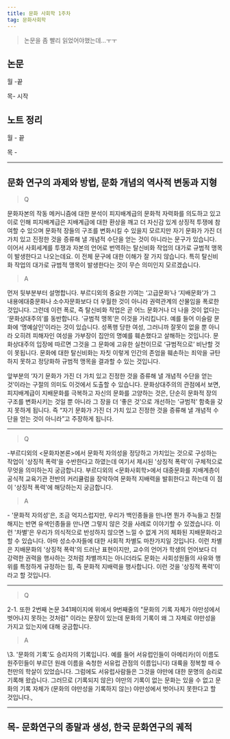 ```yaml
---
title: 문화 사회학 1주차
tag: 문화사회학 
---
```






> 논문을 좀 빨리 읽었어야했는데...ㅜㅜ

## 논문

월 -끝

목- 시작

## 노트 정리

월 - 끝

목 - 



---



## 문화 연구의 과제와 방법, 문화 개념의 역사적 변동과 지형

> Q

문화자본의 작동 메커니즘에 대한 분석이 피지배계급의 문화적 자력화를 의도하고 있고 이로 인해 피지배계급은 지배계급에 대한 환상을 깨고 더 자신감 있게 상징적 투쟁에 참여할 수 있으며 문화적 장들의 구조를 변화시킬 수 있을지 모르지만 자기 문화가 가진 더 가치 있고 진정한 것을 증류해 낼 개념적 수단을 얻는 것이 아니라는 문구가 있습니다. 이어서 사회세계를 투쟁과 자본의 언어로 번역하는 탈신비화 작업의 대가로 규범적 맹목이 발생한다고 나오는데요. 이 전체 문구에 대한 이해가 잘 가지 않습니다. 특히 탈신비화 작업의 대가로 규범적 맹목이 발생한다는 것이 무슨 의미인지 모르겠습니다.

> A

먼저 뒷부분부터 설명합니다. 부르디외의 중요한 기여는 ‘고급문화’나 ‘지배문화’가 그 내용에대중문화나 소수자문화보다 더 우월한 것이 아니라 권력관계의 산물임을 폭로한 것입니다. 그런데 이런 폭로, 즉 탈신비화 작업은 곧 어느 문화거나 더 나을 것이 없다는 ‘문화상대주의’를 동반합니다. ‘규범적 맹목’은 이것을 가리킵니다. 예를 들어 이슬람 문화에 ‘명예살인’이라는 것이 있습니다. 성폭행 당한 여성, 그러니까 잘못이 없을 뿐 아니라 오히려 피해자인 여성을 가부장이 집안의 명예를 훼손했다고 살해하는 것입니다. 문화상대주의 입장에 따르면 그것을 그 문화에 고유한 실천이므로 ‘규범적으로’ 비난할 것이 못됩니다. 문화에 대한 탈신비화는 자칫 이렇게 인간의 존엄을 훼손하는 죄악을 규탄하지 못하고 정당화하 규범적 맹목을 결과할 수 있는 것입니다.

앞부분의 ‘자기 문화가 가진 더 가치 있고 진정한 것을 증류해 낼 개념적 수단을 얻는 것’이라는 구절의 의미도 이것에서 도출할 수 있습니다. 문화상대주의의 관점에서 보면, 피지배계급이 지배문화를 극복하고 자신의 문화를 고양하는 것은, 단순히 문화적 장의 구조를 변화시키는 것일 뿐 아니라 그 장을 더 ‘좋은 것’으로 개선하는 ‘규범적’ 함축을 갖지 못하게 됩니다. 즉 “자기 문화가 가진 더 가치 있고 진정한 것을 증류해 낼 개념적 수단을 얻는 것이 아니라”고 주장하게 됩니다.

---

> Q

-부르디외의 <문화자본론>에서 문화적 자의성을 정당하고 가치있는 것으로 구성하는 작업이 '상징적 폭력'을 수반한다고 하였는데 여기서 제시된 '상징적 폭력'이 구체적으로 무엇을 의미하는지 궁금합니다. 부르디외의 <문화사회학>에서 대중문화를 지배계층이 공식적 교육기관 전반의 커리큘럼을 장악하여 문화적 지배력을 발휘한다고 하는데 이 점이 '상징적 폭력'에 해당하는지 궁금합니다.

> A

\- '문화적 자의성'은, 조금 억지스럽지만, 우리가 백인종들을 만나면 뭔가 주늑들고 친절해지는 반면 유색인종들을 만나면 그렇지 않은 것을 사례로 이야기할 수 있겠습니다. 이런 '차별'은 우리가 의식적으로 반성하지 않으면 느낄 수 없게 거의 체화된 지배문화라고 할 수 있습니다. 아마 성소수자들에 대한 사회적 차별도 마찬가지일 것입니다. 이런 차별은 지배문화의 '상징적 폭력'의 드러난 표현이지만, 교수의 언어가 학생의 언어보다 더 강력한 권력을 행사하는 것처럼 차별까지는 아니더라도 문화는 사회성원들의 사유와 행위를 특정하게 규정하는 힘, 즉 문화적 지배력을 행사합니다. 이런 것을 '상징적 폭력'이라고 할 것입니다.

---

> Q

2-1. 또한 2번째 논문 341페이지에 위에서 9번째줄의 "문화의 기록 자체가 야만성에서 벗어나지 못하는 것처럼" 이라는 문장이 있는데 문화의 기록이 왜 그 자체로 야만성을 가지고 있는지에 대해 궁금합니다.

> A

\3. '문화의 기록'도 승리자의 기록입니다. 예를 들어 서유럽인들이 아메리카(이 이름도 원주민들이 부르던 원래 이름을 숙청한 서유럽 관점의 이름입니다) 대륙을 정복할 때 수천만의 학살이 있었습니다. 그럼에도 서유럽사람들은 그것을 야만에 대한 문명의 승리로 기록해 왔습니다. 그러므로 (기록되지 않은) 야만의 기록이 없는 문화는 있을 수 없고 문화의 기록 자체가 (문화의 야만성을 기록하지 않는) 야만성에서 벗어나지 못한다고 할 것입니다.,



---

## 목- 문화연구의 종말과 생성, 한국 문화연구의 궤적

